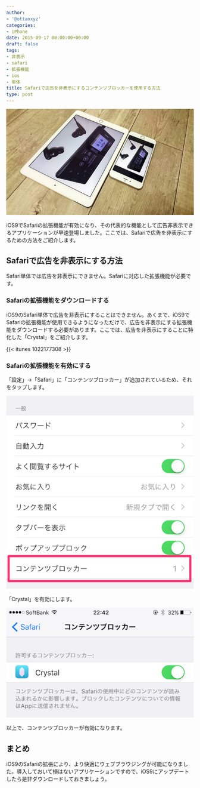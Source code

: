 ```yaml
---
author:
- '@ottanxyz'
categories:
- iPhone
date: 2015-09-17 00:00:00+00:00
draft: false
tags:
- 非表示
- safari
- 拡張機能
- ios
- 単体
title: Safariで広告を非表示にするコンテンツブロッカーを使用する方法
type: post
---
```


![](150917-55fac66a7dfbf.jpg)

iOS9でSafariの拡張機能が有効になり、その代表的な機能として広告非表示できるアプリケーションが早速登場しました。ここでは、Safariで広告を非表示にするための方法をご紹介します。

## Safariで広告を非表示にする方法

Safari単体では広告を非表示にできません。Safariに対応した拡張機能が必要です。

### Safariの拡張機能をダウンロードする

iOS9のSafari単体で広告を非表示にすることはできません。あくまで、iOS9でSafariの拡張機能が使用できるようになっただけで、広告を非表示にする拡張機能をダウンロードする必要があります。ここでは、広告を非表示にすることに特化した「Crystal」をご紹介します。

{{< itunes 1022177308 >}}

### Safariの拡張機能を有効にする

「設定」→「Safari」に「コンテンツブロッカー」が追加されているため、それをタップします。

![](150917-55fac66c134ca.png)

「Crystal」を有効にします。

![](150917-55fac66e62a68.png)

以上で、コンテンツブロッカーが有効になります。

## まとめ

iOS9のSafariの拡張により、より快適にウェブブラウジングが可能になりました。導入しておいて損はないアプリケーションですので、iOS9にアップデートしたら是非ダウンロードしておきましょう。
